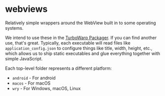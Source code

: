 # webviews

Relatively simple wrappers around the WebView built in to some operating systems.

We intend to use these in the [TurboWarp Packager](https://packager.turbowarp.org/). If you can find another use, that's great. Typically, each executable will read files like `application_config.json` to configure things like title, width, height, etc., which allows us to ship static executables and glue everything together with simple JavaScript.

Each top-level folder represents a different platform:

 - `android` - For android
 - `macos` - For macOS
 - `wry` - For Windows, macOS, Linux
